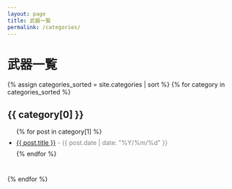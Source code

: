 ```yaml
---
layout: page
title: 武器一覧
permalink: /categories/
---
```


<style>
.weapon-list {
  display: grid;
  grid-template-columns: repeat(auto-fill, minmax(150px, 1fr));
  gap: 15px;
  margin: 20px 0;
}

.weapon-item {
  padding: 15px;
  background: #f5f5f5;
  border-radius: 5px;
  text-align: center;
  cursor: pointer;
  transition: background 0.3s;
}

.weapon-item:hover {
  background: #e0e0e0;
}

.weapon-item a {
  text-decoration: none;
  color: #333;
  font-weight: bold;
}

.post-list {
  margin: 10px 0;
  padding-left: 20px;
}

.post-list li {
  margin: 8px 0;
}

.category-section {
  margin-bottom: 40px;
}
</style>

# 武器一覧

{% assign categories_sorted = site.categories | sort %}
{% for category in categories_sorted %}
<div class="category-section">
  <h2 id="{{ category[0] }}">{{ category[0] }}</h2>
  <ul class="post-list">
    {% for post in category[1] %}
      <li>
        <a href="{{ post.url }}">{{ post.title }}</a>
        <span style="color: #828282; font-size: 14px;">- {{ post.date | date: "%Y/%m/%d" }}</span>
      </li>
    {% endfor %}
  </ul>
</div>
{% endfor %}
